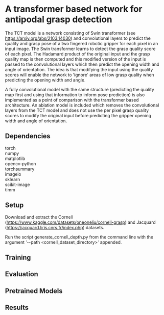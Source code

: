 # A transformer based network for antipodal grasp detection
The TCT model is a network consisting of Swin transformer (see https://arxiv.org/abs/2103.14030) and convolutional layers to predict the quality and grasp pose of a two fingered robotic gripper for each pixel in an input image. The Swin transformer learns to detect the grasp quality score of each pixel. The Hadamard product of the original input and the grasp quality map is then computed and this modified version of the input is passed to the convolutional layers which then predict the opening width and angle of orientation. The idea is that modifying the input using the quality scores will enable the network to 'ignore' areas of low grasp quality when predicting the opening width and angle. 

A fully convolutional model with the same structure (predicting the quality map first and using that information to inform pose prediction) is also implemented as a point of comparison with the transformer based architecture. An ablation model is included which removes the convolutional layers from the TCT model and does not use the per pixel grasp quality scores to modify the original input before predicting the gripper opening width and angle of orientation. 

## Dependencies

torch <br />
numpy <br />
matplotlib <br />
opencv-python <br />
torchsummary <br />
imageio <br />
sklearn <br />
scikit-image <br />
timm

## Setup

Download and extract the Cornell (https://www.kaggle.com/datasets/oneoneliu/cornell-grasp) and Jacquard (https://jacquard.liris.cnrs.fr/index.php) datasets. 

Run the script generate_cornell_depth.py from the command line with the argument '--path <cornell_dataset_directory>' appended.

## Training

## Evaluation

## Pretrained Models

## Results
